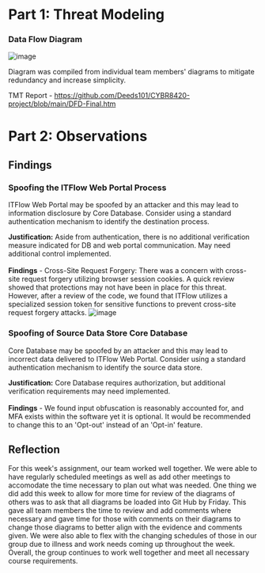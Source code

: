 # Part 1: Threat Modeling

### Data Flow Diagram

![image](https://github.com/Deeds101/CYBR8420-project/assets/107895832/0260b259-08b2-451b-854e-3346181445c4)

Diagram was compiled from individual team members' diagrams to mitigate redundancy and increase simplicity.

TMT Report - https://github.com/Deeds101/CYBR8420-project/blob/main/DFD-Final.htm

# Part 2: Observations

## Findings

### **Spoofing the ITFlow Web Portal Process**

ITFlow Web Portal may be spoofed by an attacker and this may lead to information disclosure by Core Database. Consider using a standard authentication mechanism to identify the destination process.

**Justification:** Aside from authentication, there is no additional verification measure indicated for DB and web portal communication. May need additional control implemented.\
\
  **Findings** - Cross-Site Request Forgery: There was a concern with cross-site request forgery utilizing browser session cookies. A quick review showed that  protections may not have been in place for this threat. However, after a review of the code, we found that ITFlow utilizes a specialized session token for sensitive functions to prevent cross-site request forgery attacks.
![image](https://github.com/Deeds101/CYBR8420-project/assets/107895832/3af35be5-9071-47b9-914d-5560132efe18)


### Spoofing of Source Data Store Core Database

Core Database may be spoofed by an attacker and this may lead to incorrect data delivered to ITFlow Web Portal. Consider using a standard authentication mechanism to identify the source data store.

**Justification:** Core Database requires authorization, but additional verification requirements may need implemented.\
\
  **Findings** - We found input obfuscation is reasonably accounted for, and MFA exists within the software yet it is optional. It would be recommended to change this to an 'Opt-out' instead of an 'Opt-in' feature.

## Reflection
For this week's assignment, our team worked well together. We were able to have regularly scheduled meetings as well as add other meetings to accomodate the time necessary to plan out what was needed. One thing we did add this week to allow for more time for review of the diagrams of others was to ask that all diagrams be loaded into Git Hub by Friday. This gave all team members the time to review and add comments where necessary and gave time for those with comments on their diagrams to change those diagrams to better align with the evidence and comments given. We were also able to flex with the changing schedules of those in our group due to illness and work needs coming up throughout the week. Overall, the group continues to work well together and meet all necessary course requirements.
